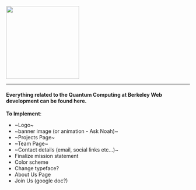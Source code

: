 <img src="https://raw.githubusercontent.com/daniellengyel/qcb_web/master/images/logo_black.png" height="200">

---

#### Everything related to the Quantum Computing at Berkeley Web development can be found here. 

**To Implement**:
- ~Logo~
- ~banner image (or animation - Ask Noah)~
- ~Projects Page~
- ~Team Page~
- ~Contact details (email, social links etc...)~
- Finalize mission statement
- Color scheme
- Change typeface?
- About Us Page
- Join Us (google doc?)
